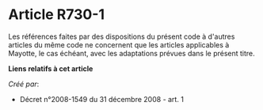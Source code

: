 # Article R730-1

Les références faites par des dispositions du présent code à d'autres articles du même code ne concernent que les articles
applicables à Mayotte, le cas échéant, avec les adaptations prévues dans le présent titre.

**Liens relatifs à cet article**

_Créé par_:

  - Décret n°2008-1549 du 31 décembre 2008 - art. 1
